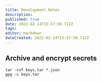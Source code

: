 ```yaml
---
title: Development Notes
description: 
published: true
date: 2022-02-14T15:57:50.712Z
tags: 
editor: markdown
dateCreated: 2022-02-14T15:57:50.712Z
---
```


## Archive and encrypt secrets
```shell
tar -cvf keys.tar *.json
gpg -c keys.tar
```